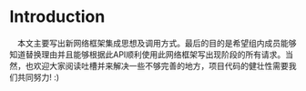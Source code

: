 # Introduction
&emsp;本文主要写出新网络框架集成思想及调用方式。最后的目的是希望组内成员能够知道替换理由并且能够根据此API顺利使用此网络框架写出现阶段的所有请求。当然，也欢迎大家阅读吐槽并来解决一些不够完善的地方，项目代码的健壮性需要我们共同努力! :)
